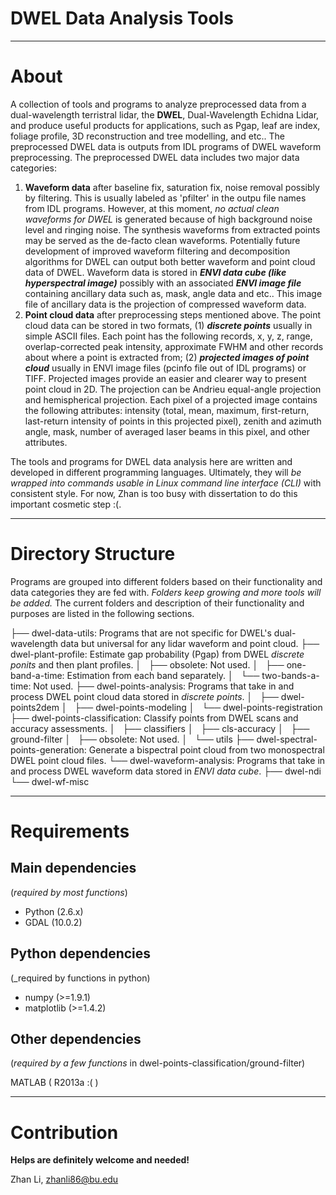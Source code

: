 # DWEL Data Analysis Tools

---

# About

A collection of tools and programs to analyze preprocessed data from a dual-wavelength terristral lidar, the **DWEL**, Dual-Wavelength Echidna Lidar, and produce useful products for applications, such as Pgap, leaf are index, foliage profile, 3D reconstruction and tree modelling, and etc.. The preprocessed DWEL data is outputs from IDL programs of DWEL waveform preprocessing. The preprocessed DWEL data includes two major data categories: 

1. **Waveform data** after baseline fix, saturation fix, noise removal possibly by filtering. This is usually labeled as 'pfilter' in the outpu file names from IDL programs. However, at this moment, *no actual clean waveforms for DWEL* is generated because of high background noise level and ringing noise. The synthesis waveforms from extracted points may be served as the de-facto clean waveforms. Potentially future development of improved waveform filtering and decomposition algorithms for DWEL can output both better waveform and point cloud data of DWEL. Waveform data is stored in **_ENVI data cube (like hyperspectral image)_** possibly with an associated **_ENVI image file_** containing ancillary data such as, mask, angle data and etc.. This image file of ancillary data is the projection of compressed waveform data. 
2. **Point cloud data** after preprocessing steps mentioned above. The point cloud data can be stored in two formats, (1) **_discrete points_** usually in simple ASCII files. Each point has the following records, x, y, z, range, overlap-corrected peak intensity, approximate FWHM and other records about where a point is extracted from; (2) **_projected images of point cloud_** usually in ENVI image files (pcinfo file out of IDL programs) or TIFF. Projected images provide an easier and clearer way to present point cloud in 2D. The projection can be Andrieu equal-angle projection and hemispherical projection. Each pixel of a projected image contains the following attributes: intensity (total, mean, maximum, first-return, last-return intensity of points in this projected pixel), zenith and azimuth angle, mask, number of averaged laser beams in this pixel, and other attributes. 

The tools and programs for DWEL data analysis here are written and developed in different programming languages. Ultimately, they will *be wrapped into commands usable in Linux command line interface (CLI)* with consistent style. For now, Zhan is too busy with dissertation to do this important cosmetic step :(. 

---

# Directory Structure

Programs are grouped into different folders based on their functionality and data categories they are fed with. *Folders keep growing and more tools will be added.* The current folders and description of their functionality and purposes are listed in the following sections.

├── dwel-data-utils: Programs that are not specific for DWEL's dual-wavelength data but universal for any lidar waveform and point cloud. 
├── dwel-plant-profile: Estimate gap probability (Pgap) from DWEL *discrete ponits* and then plant profiles.
│   ├── obsolete: Not used.
│   ├── one-band-a-time: Estimation from each band separately.
│   └── two-bands-a-time: Not used.
├── dwel-points-analysis: Programs that take in and process DWEL point cloud data stored in *discrete points*.
│   ├── dwel-points2dem
│   ├── dwel-points-modeling
│   └── dwel-points-registration
├── dwel-points-classification: Classify points from DWEL scans and accuracy assessments.
│   ├── classifiers
│   ├── cls-accuracy
│   ├── ground-filter
│   ├── obsolete: Not used.
│   └── utils
├── dwel-spectral-points-generation: Generate a bispectral point cloud from two monospectral DWEL point cloud files.
└── dwel-waveform-analysis: Programs that take in and process DWEL waveform data stored in *ENVI data cube*.
    ├── dwel-ndi
    └── dwel-wf-misc

---

# Requirements

## Main dependencies

(_required by most functions_)

+ Python (2.6.x)
+ GDAL (10.0.2)

## Python dependencies

(_required by functions in python)

+ numpy (>=1.9.1)
+ matplotlib (>=1.4.2)

## Other dependencies

(_required by a few functions_ in dwel-points-classification/ground-filter)

MATLAB ( R2013a :( )

---

# Contribution

**Helps are definitely welcome and needed!**

Zhan Li, zhanli86@bu.edu